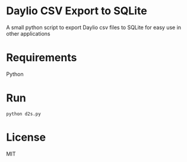 # Daylio CSV Export to SQLite

A small python script to export Daylio csv files to SQLite for easy use in other applications

# Requirements

Python

# Run

`python d2s.py`

# License

MIT